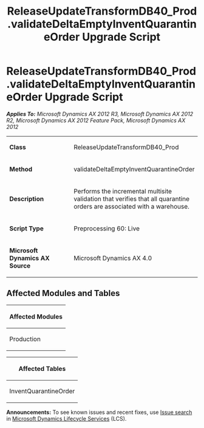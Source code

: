 ﻿---
title: ReleaseUpdateTransformDB40_Prod.validateDeltaEmptyInventQuarantineOrder Upgrade Script
TOCTitle: ReleaseUpdateTransformDB40_Prod.validateDeltaEmptyInventQuarantineOrder Upgrade Script
ms:assetid: 4a43cc5a-5c43-70ae-c237-0f7ba2a0bf6f
ms:mtpsurl: https://msdn.microsoft.com/en-us/library/JJ685373(v=AX.60)
ms:contentKeyID: 49708099
ms.date: 05/18/2015
mtps_version: v=AX.60
---

# ReleaseUpdateTransformDB40\_Prod.validateDeltaEmptyInventQuarantineOrder Upgrade Script 


_**Applies To:** Microsoft Dynamics AX 2012 R3, Microsoft Dynamics AX 2012 R2, Microsoft Dynamics AX 2012 Feature Pack, Microsoft Dynamics AX 2012_

<table>
<colgroup>
<col style="width: 50%" />
<col style="width: 50%" />
</colgroup>
<tbody>
<tr class="odd">
<td><p><strong>Class</strong></p></td>
<td><p>ReleaseUpdateTransformDB40_Prod</p></td>
</tr>
<tr class="even">
<td><p><strong>Method</strong></p></td>
<td><p>validateDeltaEmptyInventQuarantineOrder</p></td>
</tr>
<tr class="odd">
<td><p><strong>Description</strong></p></td>
<td><p>Performs the incremental multisite validation that verifies that all quarantine orders are associated with a warehouse.</p></td>
</tr>
<tr class="even">
<td><p><strong>Script Type</strong></p></td>
<td><p>Preprocessing 60: Live</p></td>
</tr>
<tr class="odd">
<td><p><strong>Microsoft Dynamics AX Source</strong></p></td>
<td><p>Microsoft Dynamics AX 4.0</p></td>
</tr>
</tbody>
</table>


## Affected Modules and Tables

<table>
<colgroup>
<col style="width: 100%" />
</colgroup>
<thead>
<tr class="header">
<th><p>Affected Modules</p></th>
</tr>
</thead>
<tbody>
<tr class="odd">
<td><p>Production</p></td>
</tr>
</tbody>
</table>


<table>
<colgroup>
<col style="width: 100%" />
</colgroup>
<thead>
<tr class="header">
<th><p>Affected Tables</p></th>
</tr>
</thead>
<tbody>
<tr class="odd">
<td><p>InventQuarantineOrder</p></td>
</tr>
</tbody>
</table>

  
**Announcements:** To see known issues and recent fixes, use [Issue search](http://go.microsoft.com/fwlink/?linkid=389258) in [Microsoft Dynamics Lifecycle Services](http://go.microsoft.com/fwlink/?linkid=306505) (LCS).

